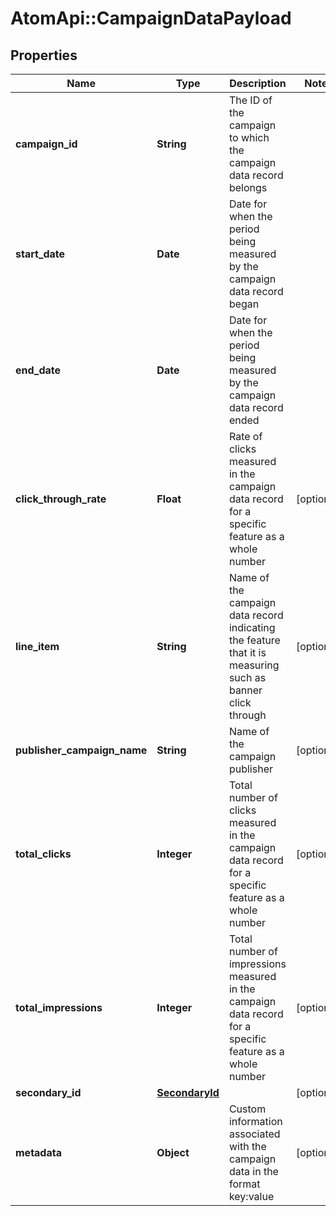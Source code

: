 # AtomApi::CampaignDataPayload

## Properties
Name | Type | Description | Notes
------------ | ------------- | ------------- | -------------
**campaign_id** | **String** | The ID of the campaign to which the campaign data record belongs | 
**start_date** | **Date** | Date for when the period being measured by the campaign data record began | 
**end_date** | **Date** | Date for when the period being measured by the campaign data record ended | 
**click_through_rate** | **Float** | Rate of clicks measured in the campaign data record for a specific feature as a whole number | [optional] 
**line_item** | **String** | Name of the campaign data record indicating the feature that it is measuring such as banner click through | [optional] 
**publisher_campaign_name** | **String** | Name of the campaign publisher | [optional] 
**total_clicks** | **Integer** | Total number of clicks measured in the campaign data record for a specific feature as a whole number | [optional] 
**total_impressions** | **Integer** | Total number of impressions measured in the campaign data record for a specific feature as a whole number | [optional] 
**secondary_id** | [**SecondaryId**](SecondaryId.md) |  | [optional] 
**metadata** | **Object** | Custom information associated with the campaign data in the format key:value | [optional] 


